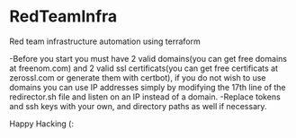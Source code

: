 # RedTeamInfra
Red team infrastructure automation using terraform

-Before you start you must have 2 valid domains(you can get free domains at freenom.com) and 2 valid ssl certificats(you can get free certificats at zerossl.com or generate them with certbot), if you do not wish to use domains you can use IP addresses simply by modifying the 17th line of the redirector.sh file and listen on an IP instead of a domain.
-Replace tokens and ssh keys with your own, and directory paths as well if necessary.

Happy Hacking (:

